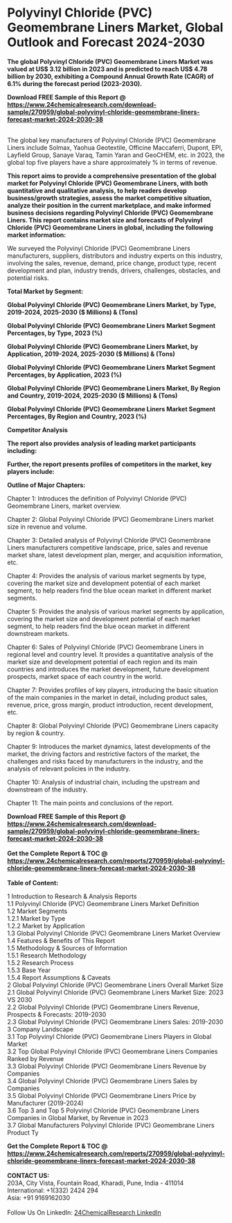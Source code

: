 <h1>Polyvinyl Chloride (PVC) Geomembrane Liners Market, Global Outlook and Forecast 2024-2030</h1><p><strong>The global Polyvinyl Chloride (PVC) Geomembrane Liners Market was valued at US$ 3.12 billion in 2023 and is predicted to reach US$ 4.78 billion by 2030, exhibiting a Compound Annual Growth Rate (CAGR) of 6.1% during the forecast period (2023-2030).</strong></p><p>
</p><p></p><div><b>Download FREE Sample of this Report @ 
            <a href="https://www.24chemicalresearch.com/download-sample/270959/global-polyvinyl-chloride-geomembrane-liners-forecast-market-2024-2030-38">
            https://www.24chemicalresearch.com/download-sample/270959/global-polyvinyl-chloride-geomembrane-liners-forecast-market-2024-2030-38</a></b></div><br><p>
</p><p>The global key manufacturers of Polyvinyl Chloride (PVC) Geomembrane Liners include Solmax, Yaohua Geotextile, Officine Maccaferri, Dupont, EPI, Layfield Group, Sanaye Varaq, Tamin Yaran and GeoCHEM, etc. in 2023, the global top five players have a share approximately % in terms of revenue.</p><p>
<strong>This report aims to provide a comprehensive presentation of the global market for Polyvinyl Chloride (PVC) Geomembrane Liners, with both quantitative and qualitative analysis, to help readers develop business/growth strategies, assess the market competitive situation, analyze their position in the current marketplace, and make informed business decisions regarding Polyvinyl Chloride (PVC) Geomembrane Liners. This report contains market size and forecasts of Polyvinyl Chloride (PVC) Geomembrane Liners in global, including the following market information:</strong></p><p>
</p><p>
</p><p>We surveyed the Polyvinyl Chloride (PVC) Geomembrane Liners manufacturers, suppliers, distributors and industry experts on this industry, involving the sales, revenue, demand, price change, product type, recent development and plan, industry trends, drivers, challenges, obstacles, and potential risks.</p><p>
<strong>Total Market by Segment:</strong></p><p>
<strong>Global Polyvinyl Chloride (PVC) Geomembrane Liners Market, by Type, 2019-2024, 2025-2030 ($ Millions) &amp; (Tons)</strong></p><p>
<strong>Global Polyvinyl Chloride (PVC) Geomembrane Liners Market Segment Percentages, by Type, 2023 (%)</strong></p><p>
</p><p>
<strong>Global Polyvinyl Chloride (PVC) Geomembrane Liners Market, by Application, 2019-2024, 2025-2030 ($ Millions) &amp; (Tons)</strong></p><p>
<strong>Global Polyvinyl Chloride (PVC) Geomembrane Liners Market Segment Percentages, by Application, 2023 (%)</strong></p><p>
</p><p>
<strong>Global Polyvinyl Chloride (PVC) Geomembrane Liners Market, By Region and Country, 2019-2024, 2025-2030 ($ Millions) &amp; (Tons)</strong></p><p>
<strong>Global Polyvinyl Chloride (PVC) Geomembrane Liners Market Segment Percentages, By Region and Country, 2023 (%)</strong></p><p>
</p><p></p><p>
</p><p></p><p>
</p><p></p><p>
</p><p></p><p>
</p><p></p><p>
</p><p></p><p>
</p><p>
<strong>Competitor Analysis</strong></p><p>
<strong>The report also provides analysis of leading market participants including:</strong></p><p>
</p><p>
<strong>Further, the report presents profiles of competitors in the market, key players include:</strong></p><p>
</p><p>
<strong>Outline of Major Chapters:</strong></p><p>
</p><p>Chapter 1: Introduces the definition of Polyvinyl Chloride (PVC) Geomembrane Liners, market overview.</p><p>
Chapter 2: Global Polyvinyl Chloride (PVC) Geomembrane Liners market size in revenue and volume.</p><p>
Chapter 3: Detailed analysis of Polyvinyl Chloride (PVC) Geomembrane Liners manufacturers competitive landscape, price, sales and revenue market share, latest development plan, merger, and acquisition information, etc.</p><p>
Chapter 4: Provides the analysis of various market segments by type, covering the market size and development potential of each market segment, to help readers find the blue ocean market in different market segments.</p><p>
Chapter 5: Provides the analysis of various market segments by application, covering the market size and development potential of each market segment, to help readers find the blue ocean market in different downstream markets.</p><p>
Chapter 6: Sales of Polyvinyl Chloride (PVC) Geomembrane Liners in regional level and country level. It provides a quantitative analysis of the market size and development potential of each region and its main countries and introduces the market development, future development prospects, market space of each country in the world.</p><p>
Chapter 7: Provides profiles of key players, introducing the basic situation of the main companies in the market in detail, including product sales, revenue, price, gross margin, product introduction, recent development, etc.</p><p>
Chapter 8: Global Polyvinyl Chloride (PVC) Geomembrane Liners capacity by region &amp; country.</p><p>
Chapter 9: Introduces the market dynamics, latest developments of the market, the driving factors and restrictive factors of the market, the challenges and risks faced by manufacturers in the industry, and the analysis of relevant policies in the industry.</p><p>
Chapter 10: Analysis of industrial chain, including the upstream and downstream of the industry.</p><p>
Chapter 11: The main points and conclusions of the report.</p><div><b>Download FREE Sample of this Report @ 
            <a href="https://www.24chemicalresearch.com/download-sample/270959/global-polyvinyl-chloride-geomembrane-liners-forecast-market-2024-2030-38">
            https://www.24chemicalresearch.com/download-sample/270959/global-polyvinyl-chloride-geomembrane-liners-forecast-market-2024-2030-38</a></b></div><br><div><b>Get the Complete Report & TOC @ 
            <a href="https://www.24chemicalresearch.com/reports/270959/global-polyvinyl-chloride-geomembrane-liners-forecast-market-2024-2030-38">
            https://www.24chemicalresearch.com/reports/270959/global-polyvinyl-chloride-geomembrane-liners-forecast-market-2024-2030-38</a></b></div><br>
            <b>Table of Content:</b><p>1 Introduction to Research & Analysis Reports<br />
    1.1 Polyvinyl Chloride (PVC) Geomembrane Liners Market Definition<br />
    1.2 Market Segments<br />
        1.2.1 Market by Type<br />
        1.2.2 Market by Application<br />
    1.3 Global Polyvinyl Chloride (PVC) Geomembrane Liners Market Overview<br />
    1.4 Features & Benefits of This Report<br />
    1.5 Methodology & Sources of Information<br />
        1.5.1 Research Methodology<br />
        1.5.2 Research Process<br />
        1.5.3 Base Year<br />
        1.5.4 Report Assumptions & Caveats<br />
2 Global Polyvinyl Chloride (PVC) Geomembrane Liners Overall Market Size<br />
    2.1 Global Polyvinyl Chloride (PVC) Geomembrane Liners Market Size: 2023 VS 2030<br />
    2.2 Global Polyvinyl Chloride (PVC) Geomembrane Liners Revenue, Prospects & Forecasts: 2019-2030<br />
    2.3 Global Polyvinyl Chloride (PVC) Geomembrane Liners Sales: 2019-2030<br />
3 Company Landscape<br />
    3.1 Top Polyvinyl Chloride (PVC) Geomembrane Liners Players in Global Market<br />
    3.2 Top Global Polyvinyl Chloride (PVC) Geomembrane Liners Companies Ranked by Revenue<br />
    3.3 Global Polyvinyl Chloride (PVC) Geomembrane Liners Revenue by Companies<br />
    3.4 Global Polyvinyl Chloride (PVC) Geomembrane Liners Sales by Companies<br />
    3.5 Global Polyvinyl Chloride (PVC) Geomembrane Liners Price by Manufacturer (2019-2024)<br />
    3.6 Top 3 and Top 5 Polyvinyl Chloride (PVC) Geomembrane Liners Companies in Global Market, by Revenue in 2023<br />
    3.7 Global Manufacturers Polyvinyl Chloride (PVC) Geomembrane Liners Product Ty</p><div><b>Get the Complete Report & TOC @ 
            <a href="https://www.24chemicalresearch.com/reports/270959/global-polyvinyl-chloride-geomembrane-liners-forecast-market-2024-2030-38">
            https://www.24chemicalresearch.com/reports/270959/global-polyvinyl-chloride-geomembrane-liners-forecast-market-2024-2030-38</a></b></div><br><b>CONTACT US:</b><br>
            203A, City Vista, Fountain Road, Kharadi, Pune, India - 411014<br>
            International: +1(332) 2424 294<br>
            Asia: +91 9169162030 <br><br>
            Follow Us On LinkedIn: <a href="https://www.linkedin.com/company/24chemicalresearch/">24ChemicalResearch LinkedIn</a>